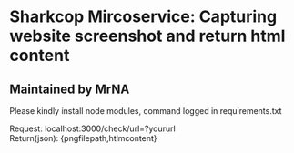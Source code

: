 <h1>Sharkcop Mircoservice: Capturing website screenshot and return html content</h1>
<h2>Maintained by MrNA</h2>
<p>Please kindly install node modules, command logged in requirements.txt</p>
<p>Request: localhost:3000/check/url=?yoururl </br> Return(json): {pngfilepath,htlmcontent}</p>